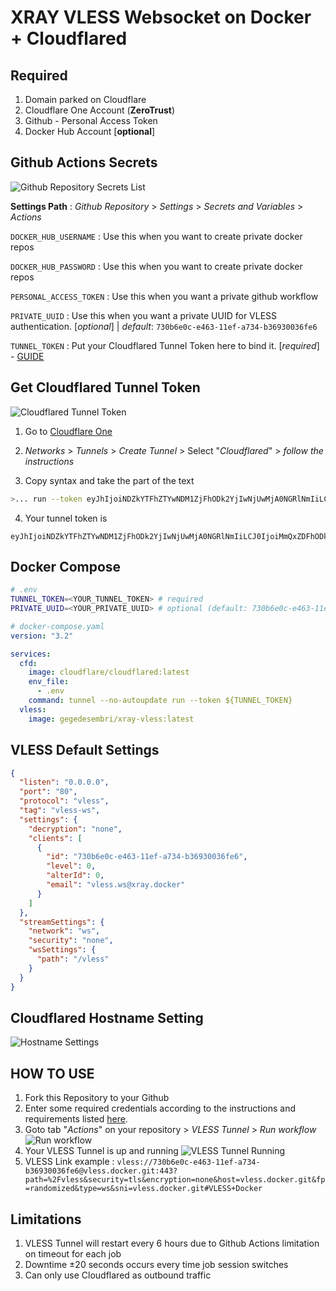 # XRAY VLESS Websocket on Docker + Cloudflared

## Required 

1. Domain parked on Cloudflare
2. Cloudflare One Account (**ZeroTrust**)
3. Github - Personal Access Token
4. Docker Hub Account [**optional**]

## Github Actions Secrets

![Github Repository Secrets List](https://i.imgur.com/gyOBD6X.png)

**Settings Path** : *Github Repository* > *Settings* > *Secrets and Variables* > *Actions*

`DOCKER_HUB_USERNAME` : Use this when you want to create private docker repos

`DOCKER_HUB_PASSWORD` : Use this when you want to create private docker repos

`PERSONAL_ACCESS_TOKEN` : Use this when you want a private github workflow

`PRIVATE_UUID` : Use this when you want a private UUID for VLESS authentication. [*optional*] | *default*: `730b6e0c-e463-11ef-a734-b36930036fe6`

`TUNNEL_TOKEN` : Put your Cloudflared Tunnel Token here to bind it. [*required*] - [GUIDE](https://github.com/GegeDesembri/xray-vless-docker#get-cloudflared-tunnel-token)

## Get Cloudflared Tunnel Token

![Cloudflared Tunnel Token](https://i.imgur.com/lKRX4jz.png)

1. Go to [Cloudflare One](https://one.dash.cloudflare.com/)

2. *Networks* > *Tunnels* > *Create Tunnel* > Select "*Cloudflared*" > *follow the instructions*

3. Copy syntax and take the part of the text
```bash
>... run --token eyJhIjoiNDZkYTFhZTYwNDM1ZjFhODk2YjIwNjUwMjA0NGRlNmIiLCJ0IjoiMmQxZDFhODktNjc2Yy00MjQ4LTkwMmUtZjYxZmFjYTg2ZGUwIiwicyI6Ik5tVXdaRFF3TnpJdE5HTmlOaTAwTm1NM0xXRXpaR1F0xxxxxxxxxxxxxxxxxxxxxxxx
```

4. Your tunnel token is
```text
eyJhIjoiNDZkYTFhZTYwNDM1ZjFhODk2YjIwNjUwMjA0NGRlNmIiLCJ0IjoiMmQxZDFhODktNjc2Yy00MjQ4LTkwMmUtZjYxZmFjYTg2ZGUwIiwicyI6Ik5tVXdaRFF3TnpJdE5HTmlOaTAwTm1NM0xXRXpaR1F0xxxxxxxxxxxxxxxxxxxxxxxx
```


## Docker Compose

```bash
# .env
TUNNEL_TOKEN=<YOUR_TUNNEL_TOKEN> # required
PRIVATE_UUID=<YOUR_PRIVATE_UUID> # optional (default: 730b6e0c-e463-11ef-a734-b36930036fe6)
```

```yaml
# docker-compose.yaml
version: "3.2"

services:
  cfd:
    image: cloudflare/cloudflared:latest
    env_file:
      - .env
    command: tunnel --no-autoupdate run --token ${TUNNEL_TOKEN}
  vless:
    image: gegedesembri/xray-vless:latest
```

## VLESS Default Settings

```json
{
  "listen": "0.0.0.0",
  "port": "80",
  "protocol": "vless",
  "tag": "vless-ws",
  "settings": {
    "decryption": "none",
    "clients": [
      {
	    "id": "730b6e0c-e463-11ef-a734-b36930036fe6",
	    "level": 0,
	    "alterId": 0,
	    "email": "vless.ws@xray.docker"
      }
    ]
  },
  "streamSettings": {
    "network": "ws",
    "security": "none",
    "wsSettings": {
      "path": "/vless"
    }
  }
}
```

## Cloudflared Hostname Setting
![Hostname Settings](https://i.imgur.com/JjHqzXW.png)

## HOW TO USE

1. Fork this Repository to your Github
2. Enter some required credentials according to the instructions and requirements listed [here](https://github.com/GegeDesembri/xray-vless-docker#github-actions-secrets).
3. Goto tab "*Actions*" on your repository > *VLESS Tunnel* > *Run workflow*
![Run workflow](https://i.imgur.com/fZCoYgO.png)
4. Your VLESS Tunnel is up and running
![VLESS Tunnel Running](https://i.imgur.com/o58YQWU.png)
5. VLESS Link example : `vless://730b6e0c-e463-11ef-a734-b36930036fe6@vless.docker.git:443?path=%2Fvless&security=tls&encryption=none&host=vless.docker.git&fp=randomized&type=ws&sni=vless.docker.git#VLESS+Docker`

## Limitations
1. VLESS Tunnel will restart every 6 hours due to Github Actions limitation on timeout for each job
2. Downtime ±20 seconds occurs every time job session switches
3. Can only use Cloudflared as outbound traffic
